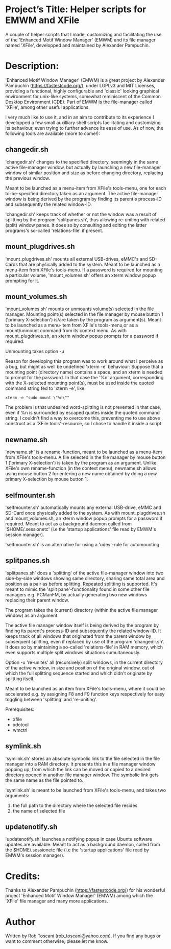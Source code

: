 # Project’s Title: Helper scripts for EMWM and XFile
A couple of helper scripts that I made, customizing and facilitating the use of the 'Enhanced Motif Window Manager' (EMWM) and its file manager named 'XFile', developped and maintained by Alexander Pampuchin.

# Description:
'Enhanced Motif Window Manager' (EMWM) is a great project by Alexander Pampuchin (https://fastestcode.org/), under LGPLv3 and MIT Licenses, providing a functional, highly configurable and 'classic' looking graphical environment for unix-like systems, somewhat reminiscent of the Common Desktop Environment (CDE). Part of EMWM is the file-manager called 'XFile', among other useful applications.

I very much like to use it, and in an aim to contribute to its experience I developped a few small auxilliary shell scripts facilitating and customizing its behaviour, even trying to further advance its ease of use.
As of now, the following tools are available (more to come!):

## changedir.sh

'changedir.sh' changes to the specified directory, seemingly in the same active file-manager window, but actually by launching a new 
file-manager window of similar position and size as before changing directory, replacing the previous window.

Meant to be launched as a menu-item from XFile's tools-menu, one for each to-be-specified directory taken as an argument.
The active file-manager window is being derived by the program by finding its parent's process-ID and subsequently the related window-ID.

'changedir.sh' keeps track of whether or not the window was a result of splitting by the program 'splitpanes.sh', thus allowing re-uniting with
related (split) window panes. It does so by consulting and editing the latter programs's so-called 'relations-file' if present.

## mount_plugdrives.sh

'mount_plugdrives.sh' mounts all external USB-drives, eMMC's and SD-Cards that are physically added to the system.
Meant to be launched as a menu-item from XFile's tools-menu. If a password is required for mounting a particular volume,
'mount_volumes.sh' offers an xterm window popup prompting for it.

## mount_volumes.sh

'mount_volumes.sh' mounts or unmounts volume(s) selected in the file manager.
Mounting point(s) selected in the file manager by mouse button 1 ('primary X-selection') is/are taken by the program as argument(s).
Meant to be launched as a menu-item from XFile's tools-menu,or as a mount/unmount command from its context menu.
As with mount_plugdrives.sh, an xterm window popup prompts for a password if required.

Unmounting takes option -u

Reason for developing this program was to work around what I perceive as a bug, but might as well be undefined 'xterm -e' behaviour:
Suppose that a mounting point (directory name) contains a space, and an xterm is needed to prompt for the password. 
In that case the '%n' argument, corresponding with the X-selected mounting point(s), must be used inside the quoted command string
fed to 'xterm -e', like:

	xterm -e "sudo mount \"%n\""

The problem is that undesired word-splitting is not prevented in that case, even if %n is surrounded by escaped quotes inside the quoted
command string.
I couldn't find a way to overcome this, preventing me to use above construct as a 'XFile.tools'-resource, so I chose to handle it inside a script.

## newname.sh

'newname.sh' is a rename-function, meant to be launched as a menu-item from XFile's tools-menu. A file selected in the file manager by mouse
button 1 ('primary X-selection') is taken by the program as an argument.
Unlike XFile's own rename-function (in the context menu), newname.sh allows using mouse button 2 for entering a new name obtained by
doing a *new* primary X-selection by mouse button 1.

## selfmounter.sh

'selfmounter.sh' automatically mounts any external USB-drive, eMMC and SD-Card once physically added to the system. As with mount_plugdrives.sh and mount_volumes.sh, an xterm window popup prompts for a password if required. Meant to act as a background daemon called from '$HOME/.sessionetc' (i.e the 'startup applications' file read by EMWM's session manager).

'selfmounter.sh' is an alternative for using a 'udev'-rule for automounting.

## splitpanes.sh

'splitpanes.sh' does a 'splitting' of the active file-manager window into two side-by-side windows showing same directory, sharing same total
area and position as a pair as before splitting. Repeated splitting is supported. It's meant to mimic the 'split pane'-functionality found
in some other file managers e.g. PCManFM, by actually generating two new windows replacing their parent window.

The program takes the (current) directory (within the active file manager window) as an argument.

The active file manager window itself is being derived by the program by finding its parent's process-ID and subsequently the related window-ID.
It keeps track of all windows that originated from the parent window by subsequent splitting, even if replaced by use of the program 
'changedir.sh'. It does so by maintaining a so-called 'relations-file' in RAM memory, which even supports multiple split windows situations sumultaneously.

Option -u 're-unites' all (recursively) split windows, in the current directory of the active window, in size and position of the original
window, out of which the full splitting sequence started and which didn't originate by splitting itself.

Meant to be launched as an item from XFile's tools-menu, where it could be accelerated e.g. by assigning F8 and F9 function keys respectively for easy toggling between 'splitting' and 're-uniting'.

Prerequisites:
- xfile
- xdotool
- wmctrl

## symlink.sh

'symlink.sh' stores an absolute symbolic link to the file selected in the file manager into a RAM directory. It presents this in a file
manager window popping up, from which the link can be moved or copied to a desired directory opened in another file manager window.
The symbolic link gets the same name as the file pointed to.

'symlink.sh' is meant to be launched from XFile's tools-menu, and takes two arguments:
1. the full path to the directory where the selected file resides
2. the name of selected file

## updatenotify.sh

'updatenotify.sh' launches a notifying popup in case Ubuntu software updates are available. Meant to act as a background daemon,
called from the $HOME/.sessionetc file (i.e the 'startup applications' file read by EMWM's session manager).

# Credits:
Thanks to Alexander Pampuchin (https://fastestcode.org/) for his wonderful project 'Enhanced Motif Window Manager' (EMWM) among which the 'XFile' file manager and many more applications.

# Author
Written by Rob Toscani (rob_toscani@yahoo.com). If you find any bugs or want to comment otherwise, please let me know.
